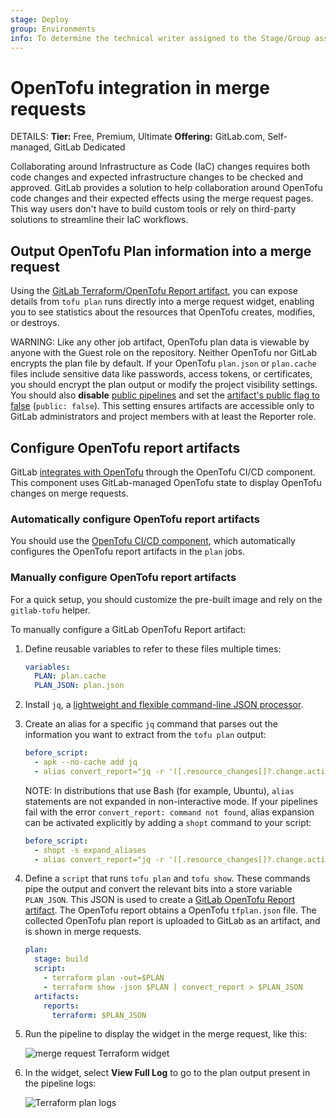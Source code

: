 ```yaml
---
stage: Deploy
group: Environments
info: To determine the technical writer assigned to the Stage/Group associated with this page, see https://handbook.gitlab.com/handbook/product/ux/technical-writing/#assignments
---
```


# OpenTofu integration in merge requests

DETAILS:
**Tier:** Free, Premium, Ultimate
**Offering:** GitLab.com, Self-managed, GitLab Dedicated

Collaborating around Infrastructure as Code (IaC) changes requires both code changes and expected infrastructure changes to be checked and approved. GitLab provides a solution to help collaboration around OpenTofu code changes and their expected effects using the merge request pages. This way users don't have to build custom tools or rely on third-party solutions to streamline their IaC workflows.

## Output OpenTofu Plan information into a merge request

Using the [GitLab Terraform/OpenTofu Report artifact](../../../ci/yaml/artifacts_reports.md#artifactsreportsterraform),
you can expose details from `tofu plan` runs directly into a merge request widget,
enabling you to see statistics about the resources that OpenTofu creates,
modifies, or destroys.

WARNING:
Like any other job artifact, OpenTofu plan data is viewable by anyone with the Guest role on the repository.
Neither OpenTofu nor GitLab encrypts the plan file by default. If your OpenTofu `plan.json` or `plan.cache`
files include sensitive data like passwords, access tokens, or certificates, you should
encrypt the plan output or modify the project visibility settings. You should also **disable**
[public pipelines](../../../ci/pipelines/settings.md#change-pipeline-visibility-for-non-project-members-in-public-projects)
and set the [artifact's public flag to false](../../../ci/yaml/index.md#artifactspublic) (`public: false`).
This setting ensures artifacts are accessible only to GitLab administrators and project members with at least the Reporter role.

## Configure OpenTofu report artifacts

GitLab [integrates with OpenTofu](index.md#quickstart-an-opentofu-project-in-pipelines)
through the OpenTofu CI/CD component. This component uses GitLab-managed OpenTofu state to display OpenTofu changes on merge requests.

### Automatically configure OpenTofu report artifacts

You should use the [OpenTofu CI/CD component](https://gitlab.com/components/opentofu), which automatically configures the OpenTofu report artifacts in the `plan` jobs.

### Manually configure OpenTofu report artifacts

For a quick setup, you should customize the pre-built image and rely on the `gitlab-tofu` helper.

To manually configure a GitLab OpenTofu Report artifact:

1. Define reusable variables to
   refer to these files multiple times:

   ```yaml
   variables:
     PLAN: plan.cache
     PLAN_JSON: plan.json
   ```

1. Install `jq`, a
   [lightweight and flexible command-line JSON processor](https://stedolan.github.io/jq/).
1. Create an alias for a specific `jq` command that parses out the information you
   want to extract from the `tofu plan` output:

   ```yaml
   before_script:
     - apk --no-cache add jq
     - alias convert_report="jq -r '([.resource_changes[]?.change.actions?]|flatten)|{\"create\":(map(select(.==\"create\"))|length),\"update\":(map(select(.==\"update\"))|length),\"delete\":(map(select(.==\"delete\"))|length)}'"
   ```

   NOTE:
   In distributions that use Bash (for example, Ubuntu), `alias` statements are not
   expanded in non-interactive mode. If your pipelines fail with the error
   `convert_report: command not found`, alias expansion can be activated explicitly
   by adding a `shopt` command to your script:

   ```yaml
   before_script:
     - shopt -s expand_aliases
     - alias convert_report="jq -r '([.resource_changes[]?.change.actions?]|flatten)|{\"create\":(map(select(.==\"create\"))|length),\"update\":(map(select(.==\"update\"))|length),\"delete\":(map(select(.==\"delete\"))|length)}'"
   ```

1. Define a `script` that runs `tofu plan` and `tofu show`. These commands
   pipe the output and convert the relevant bits into a store variable `PLAN_JSON`.
   This JSON is used to create a
   [GitLab OpenTofu Report artifact](../../../ci/yaml/artifacts_reports.md#artifactsreportsterraform).
   The OpenTofu report obtains a OpenTofu `tfplan.json` file. The collected
   OpenTofu plan report is uploaded to GitLab as an artifact, and is shown in merge requests.

   ```yaml
   plan:
     stage: build
     script:
       - terraform plan -out=$PLAN
       - terraform show -json $PLAN | convert_report > $PLAN_JSON
     artifacts:
       reports:
         terraform: $PLAN_JSON
   ```

1. Run the pipeline to display the widget in the merge request, like this:

   ![merge request Terraform widget](img/terraform_plan_widget_v13_2.png)

1. In the widget, select **View Full Log** to go to the
   plan output present in the pipeline logs:

   ![Terraform plan logs](img/terraform_plan_log_v13_0.png)
